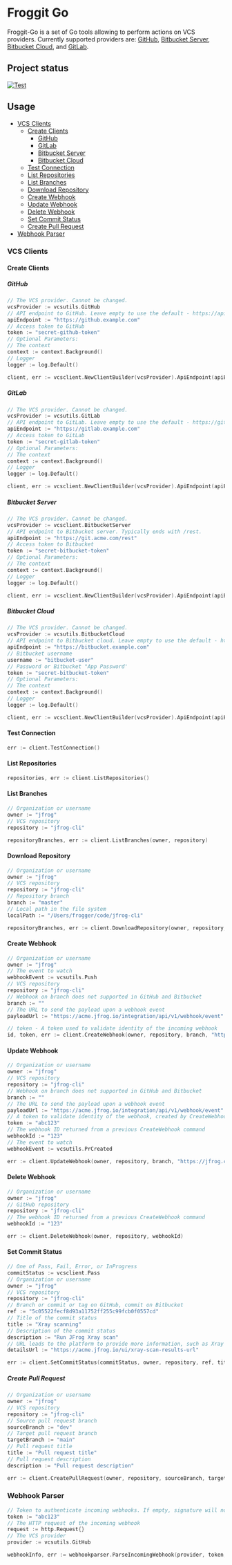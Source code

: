 # Froggit Go

Froggit-Go is a set of Go tools allowing to perform actions on VCS providers.
Currently supported providers are: [GitHub](#github), [Bitbucket Server](#bitbucket-server), [Bitbucket Cloud](#bitbucket-cloud), and [GitLab](#gitlab).

## Project status

[![Test](https://github.com/jfrog/froggit-go/actions/workflows/test.yml/badge.svg)](https://github.com/jfrog/froggit-go/actions/workflows/test.yml)

## Usage

- [VCS Clients](#vcs-clients)
  - [Create Clients](#create-clients)
    - [GitHub](#github)
    - [GitLab](#gitlab)
    - [Bitbucket Server](#bitbucket-server)
    - [Bitbucket Cloud](#bitbucket-cloud)
  - [Test Connection](#test-connection)
  - [List Repositories](#list-repositories)
  - [List Branches](#list-branches)
  - [Download Repository](#download-repository)
  - [Create Webhook](#create-webhook)
  - [Update Webhook](#update-webhook)
  - [Delete Webhook](#delete-webhook)
  - [Set Commit Status](#set-commit-status)
  - [Create Pull Request](#create-pull-request)
- [Webhook Parser](#webhook-parser)

### VCS Clients

#### Create Clients

##### GitHub

```go
// The VCS provider. Cannot be changed.
vcsProvider := vcsutils.GitHub
// API endpoint to GitHub. Leave empty to use the default - https://api.github.com
apiEndpoint := "https://github.example.com"
// Access token to GitHub
token := "secret-github-token"
// Optional Parameters:
// The context
context := context.Background()
// Logger
logger := log.Default()

client, err := vcsclient.NewClientBuilder(vcsProvider).ApiEndpoint(apiEndpoint).Token(token).Build()
```

##### GitLab

```go
// The VCS provider. Cannot be changed.
vcsProvider := vcsutils.GitLab
// API endpoint to GitLab. Leave empty to use the default - https://gitlab.com
apiEndpoint := "https://gitlab.example.com"
// Access token to GitLab
token := "secret-gitlab-token"
// Optional Parameters:
// The context
context := context.Background()
// Logger
logger := log.Default()

client, err := vcsclient.NewClientBuilder(vcsProvider).ApiEndpoint(apiEndpoint).Token(token).Build()
```

##### Bitbucket Server

```go
// The VCS provider. Cannot be changed.
vcsProvider := vcsclient.BitbucketServer
// API endpoint to Bitbucket server. Typically ends with /rest.
apiEndpoint := "https://git.acme.com/rest"
// Access token to Bitbucket
token := "secret-bitbucket-token"
// Optional Parameters:
// The context
context := context.Background()
// Logger
logger := log.Default()

client, err := vcsclient.NewClientBuilder(vcsProvider).ApiEndpoint(apiEndpoint).Token(token).Build()
```

##### Bitbucket Cloud

```go
// The VCS provider. Cannot be changed.
vcsProvider := vcsutils.BitbucketCloud
// API endpoint to Bitbucket cloud. Leave empty to use the default - https://api.bitbucket.org/2.0
apiEndpoint := "https://bitbucket.example.com"
// Bitbucket username
username := "bitbucket-user"
// Password or Bitbucket "App Password'
token := "secret-bitbucket-token"
// Optional Parameters:
// The context
context := context.Background()
// Logger
logger := log.Default()

client, err := vcsclient.NewClientBuilder(vcsProvider).ApiEndpoint(apiEndpoint).Username(username).Token(token).Build()
```

#### Test Connection

```go
err := client.TestConnection()
```

#### List Repositories

```go
repositories, err := client.ListRepositories()
```

#### List Branches

```go
// Organization or username
owner := "jfrog"
// VCS repository
repository := "jfrog-cli"

repositoryBranches, err := client.ListBranches(owner, repository)
```

#### Download Repository

```go
// Organization or username
owner := "jfrog"
// VCS repository
repository := "jfrog-cli"
// Repository branch
branch := "master"
// Local path in the file system
localPath := "/Users/frogger/code/jfrog-cli"

repositoryBranches, err := client.DownloadRepository(owner, repository, branch, localPath)
```

#### Create Webhook

```go
// Organization or username
owner := "jfrog"
// The event to watch
webhookEvent := vcsutils.Push
// VCS repository
repository := "jfrog-cli"
// Webhook on branch does not supported in GitHub and Bitbucket
branch := ""
// The URL to send the payload upon a webhook event
payloadUrl := "https://acme.jfrog.io/integration/api/v1/webhook/event"

// token - A token used to validate identity of the incoming webhook
id, token, err := client.CreateWebhook(owner, repository, branch, "https://jfrog.com", webhookEvent)
```

#### Update Webhook

```go
// Organization or username
owner := "jfrog"
// VCS repository
repository := "jfrog-cli"
// Webhook on branch does not supported in GitHub and Bitbucket
branch := ""
// The URL to send the payload upon a webhook event
payloadUrl := "https://acme.jfrog.io/integration/api/v1/webhook/event"
// A token to validate identity of the webhook, created by CreateWebhook command
token := "abc123"
// The webhook ID returned from a previous CreateWebhook command
webhookId := "123"
// The event to watch
webhookEvent := vcsutils.PrCreated

err := client.UpdateWebhook(owner, repository, branch, "https://jfrog.com", token, webhookId, webhookEvent)
```

#### Delete Webhook

```go
// Organization or username
owner := "jfrog"
// GitHub repository
repository := "jfrog-cli"
// The webhook ID returned from a previous CreateWebhook command
webhookId := "123"

err := client.DeleteWebhook(owner, repository, webhookId)
```

#### Set Commit Status

```go
// One of Pass, Fail, Error, or InProgress
commitStatus := vcsclient.Pass
// Organization or username
owner := "jfrog"
// VCS repository
repository := "jfrog-cli"
// Branch or commit or tag on GitHub, commit on Bitbucket
ref := "5c05522fecf8d93a11752ff255c99fcb0f0557cd"
// Title of the commit status
title := "Xray scanning"
// Description of the commit status
description := "Run JFrog Xray scan"
// URL leads to the platform to provide more information, such as Xray scanning results
detailsUrl := "https://acme.jfrog.io/ui/xray-scan-results-url"

err := client.SetCommitStatus(commitStatus, owner, repository, ref, title, description, detailsUrl)
```

##### Create Pull Request

```go
// Organization or username
owner := "jfrog"
// VCS repository
repository := "jfrog-cli"
// Source pull request branch
sourceBranch := "dev"
// Target pull request branch
targetBranch := "main"
// Pull request title
title := "Pull request title"
// Pull request description
description := "Pull request description"

err := client.CreatePullRequest(owner, repository, sourceBranch, targetBranch, title, description string)
```

### Webhook Parser

```go
// Token to authenticate incoming webhooks. If empty, signature will not be verified.
token := "abc123"
// The HTTP request of the incoming webhook
request := http.Request{}
// The VCS provider
provider := vcsutils.GitHub

webhookInfo, err := webhookparser.ParseIncomingWebhook(provider, token, request)
```
